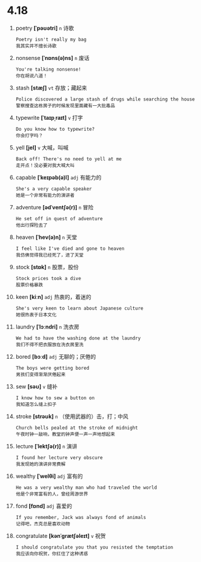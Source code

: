 # 4.18




1. poetry **[ˈpəʊətri]** `n` 诗歌
    ```
    Poetry isn't really my bag
    我其实并不擅长诗歌
    ```

2. nonsense **[ˈnɒns(ə)ns]** `n` 废话
    ```
    You're talking nonsense!
    你在胡说八道！
    ```

3. stash **[stæʃ]** `vt` 存放；藏起来
    ```
    Police discovered a large stash of drugs while searching the house
    警察搜查这栋房子的时候发现里面藏有一大批毒品
    ```

4. typewrite **[ˈtaɪpˌraɪt]** `v` 打字
    ```
    Do you know how to typewrite?
    你会打字吗？
    ```

5. yell **[jel]** `v` 大喊，叫喊
    ```
    Back off! There's no need to yell at me
    走开点！没必要对我大喊大叫
    ```

6. capable **[ˈkeɪpəb(ə)l]** `adj` 有能力的
    ```
    She's a very capable speaker
    她是一个非常有能力的演讲者
    ```

7. adventure **[ədˈventʃə(r)]** `n` 冒险
    ```
    He set off in quest of adventure
    他出行探险去了
    ```

8. heaven **[ˈhev(ə)n]** `n` 天堂
    ```
    I feel like I've died and gone to heaven
    我仿佛觉得我已经死了，进了天堂
    ```

9. stock **[stɒk]** `n` 股票，股份
    ```
    Stock prices took a dive
    股票价格暴跌
    ```

10. keen **[kiːn]** `adj` 热衷的，着迷的
    ```
    She's very keen to learn about Japanese culture
    她很热衷于日本文化
    ```

11. laundry **[ˈlɔːndri]** `n` 洗衣房
    ```
    We had to have the washing done at the laundry
    我们不得不把衣服放在洗衣房里洗
    ```

12. bored **[bɔːd]** `adj` 无聊的；厌倦的
    ```
    The boys were getting bored
    男孩们变得渐渐厌倦起来
    ```

13. sew **[səʊ]** `v` 缝补
    ```
    I know how to sew a button on
    我知道怎么缝上扣子
    ```

14. stroke **[strəʊk]** `n` （使用武器的）击，打；中风
    ```
    Church bells pealed at the stroke of midnight
    午夜时钟一敲响，教堂的钟声便一声一声地想起来
    ```

15. lecture **[ˈlektʃə(r)]** `n` 演讲
    ```
    I found her lecture very obscure
    我发现她的演讲非常费解
    ```

16. wealthy **[ˈwelθi]** `adj` 富有的
    ```
    He was a very wealthy man who had traveled the world
    他是个非常富有的人，曾经周游世界
    ```

17. fond **[fɒnd]** `adj` 喜爱的
    ```
    If you remember, Jack was always fond of animals
    记得吧，杰克总是喜欢动物
    ```

18. congratulate **[kənˈɡrætʃəleɪt]** `v` 祝贺
    ```
    I should congratulate you that you resisted the temptation
    我应该向你祝贺，你扛住了这种诱惑
    ```
